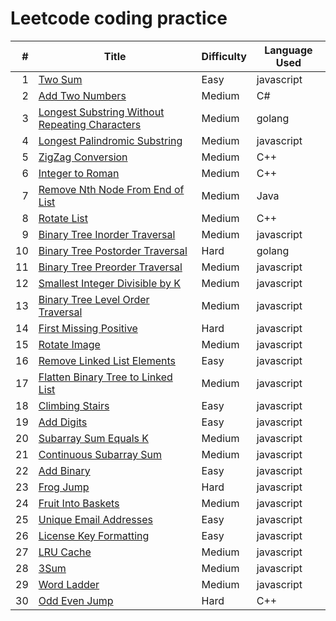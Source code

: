 # Leetcode coding practice

|   # | Title | Difficulty| Language Used |
| --: | ----- | --------- | ------------- |
|   1 | [Two Sum](https://github.com/tsunghuanghsieh/leetcode/tree/master/problems/two-sum)| Easy | javascript |
|   2 | [Add Two Numbers](https://github.com/tsunghuanghsieh/leetcode/tree/master/problems/add-two-numbers)| Medium | C# |
|   3 | [Longest Substring Without Repeating Characters](https://github.com/tsunghuanghsieh/leetcode/tree/master/problems/longest-substring-without-repeating-characters/)| Medium | golang |
|   4 | [Longest Palindromic Substring](https://github.com/tsunghuanghsieh/leetcode/tree/master/problems/longest-palindromic-substring/)| Medium | javascript |
|   5 | [ZigZag Conversion](https://github.com/tsunghuanghsieh/leetcode/tree/master/problems/zigzag-conversion/)| Medium | C++ |
|   6 | [Integer to Roman](https://github.com/tsunghuanghsieh/leetcode/tree/master/problems/integer-to-roman/)| Medium | C++ |
|   7 | [Remove Nth Node From End of List](https://github.com/tsunghuanghsieh/leetcode/tree/master/problems/remove-nth-node-from-end-of-list/)| Medium | Java |
|   8 | [Rotate List](https://github.com/tsunghuanghsieh/leetcode/tree/master/problems/rotate-list/)| Medium | C++ |
|   9 | [Binary Tree Inorder Traversal](https://github.com/tsunghuanghsieh/leetcode/tree/master/problems/binary-tree-inorder-traversal/)| Medium | javascript |
|  10 | [Binary Tree Postorder Traversal](https://github.com/tsunghuanghsieh/leetcode/tree/master/problems/binary-tree-postorder-traversal/)| Hard | golang |
|  11 | [Binary Tree Preorder Traversal](https://github.com/tsunghuanghsieh/leetcode/tree/master/problems/binary-tree-preorder-traversal/)| Medium | javascript |
|  12 | [Smallest Integer Divisible by K](https://github.com/tsunghuanghsieh/leetcode/tree/master/problems/smallest-integer-divisible-by-k/)| Medium | javascript |
|  13 | [Binary Tree Level Order Traversal](https://github.com/tsunghuanghsieh/leetcode/tree/master/problems/binary-tree-level-order-traversal/)| Medium | javascript |
|  14 | [First Missing Positive](https://github.com/tsunghuanghsieh/leetcode/tree/master/problems/first-missing-positive/)| Hard | javascript |
|  15 | [Rotate Image](https://github.com/tsunghuanghsieh/leetcode/tree/master/problems/rotate-image/)| Medium | javascript |
|  16 | [Remove Linked List Elements](https://github.com/tsunghuanghsieh/leetcode/tree/master/problems/remove-linked-list-elements/)| Easy | javascript |
|  17 | [Flatten Binary Tree to Linked List](https://github.com/tsunghuanghsieh/leetcode/tree/master/problems/flatten-binary-tree-to-linked-list/)| Medium | javascript |
|  18 | [Climbing Stairs](https://github.com/tsunghuanghsieh/leetcode/tree/master/problems/climbing-stairs/)| Easy | javascript |
|  19 | [Add Digits](https://github.com/tsunghuanghsieh/leetcode/tree/master/problems/add-digits/)| Easy | javascript |
|  20 | [Subarray Sum Equals K](https://github.com/tsunghuanghsieh/leetcode/tree/master/problems/subarray-sum-equals-k/)| Medium | javascript |
|  21 | [Continuous Subarray Sum](https://github.com/tsunghuanghsieh/leetcode/tree/master/problems/continuous-subarray-sum/)| Medium | javascript |
|  22 | [Add Binary](https://github.com/tsunghuanghsieh/leetcode/tree/master/problems/add-binary/)| Easy | javascript |
|  23 | [Frog Jump](https://github.com/tsunghuanghsieh/leetcode/tree/master/problems/frog-jump/)| Hard | javascript |
|  24 | [Fruit Into Baskets](https://github.com/tsunghuanghsieh/leetcode/tree/master/problems/fruit-into-baskets/)| Medium | javascript |
|  25 | [Unique Email Addresses](https://github.com/tsunghuanghsieh/leetcode/tree/master/problems/unique-email-addresses/)| Easy | javascript |
|  26 | [License Key Formatting](https://github.com/tsunghuanghsieh/leetcode/tree/master/problems/license-key-formatting/)| Easy | javascript |
|  27 | [LRU Cache](https://github.com/tsunghuanghsieh/leetcode/tree/master/problems/lru-cache/)| Medium | javascript |
|  28 | [3Sum](https://github.com/tsunghuanghsieh/leetcode/tree/master/problems/3sum/)| Medium | javascript |
|  29 | [Word Ladder](https://github.com/tsunghuanghsieh/leetcode/tree/master/problems/word-ladder/)| Medium | javascript |
|  30 | [Odd Even Jump](https://github.com/tsunghuanghsieh/leetcode/tree/master/problems/odd-even-jump/)| Hard | C++ |

